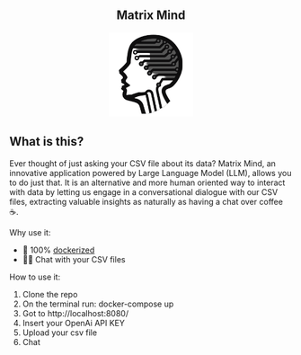 <!-- PROJECT LOGO -->
<br />
<div align="center">
  <h2>Matrix Mind</h2>
  <img src="./frontend/public/favicon.ico" alt="Logo" width="150" height="150" alt="Image generated by DALL-E">
</div>

## What is this?
Ever thought of just asking your CSV file about its data? Matrix Mind, an innovative application powered by Large Language Model (LLM), allows you to do just that. 
It is an alternative and more human oriented way to interact with data by letting us engage in a conversational dialogue with our CSV files, extracting valuable insights as naturally as having a chat over coffee ☕.


Why use it:
- 🐋 100% [dockerized](https://docs.docker.com/get-docker/)
- 👨‍💻 Chat with your CSV files


How to use it:
1) Clone the repo
2) On the terminal run: docker-compose up
3)  Got to http://localhost:8080/
4)  Insert your OpenAi API KEY
5)  Upload your csv file
6)  Chat

